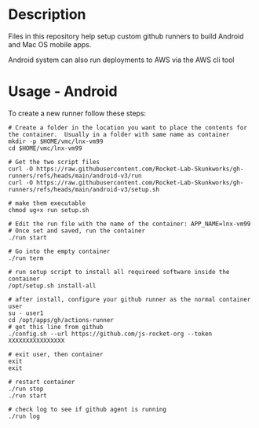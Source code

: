 # Description

Files in this repository help setup custom github runners to build Android and Mac OS mobile apps.

Android system can also run deployments to AWS via the AWS cli tool

# Usage - Android
To create a new runner follow these steps:
```
# Create a folder in the location you want to place the contents for the container.  Usually in a folder with same name as container
mkdir -p $HOME/vmc/lnx-vm99
cd $HOME/vmc/lnx-vm99

# Get the two script files
curl -O https://raw.githubusercontent.com/Rocket-Lab-Skunkworks/gh-runners/refs/heads/main/android-v3/run
curl -O https://raw.githubusercontent.com/Rocket-Lab-Skunkworks/gh-runners/refs/heads/main/android-v3/setup.sh

# make them executable
chmod ug+x run setup.sh

# Edit the run file with the name of the container: APP_NAME=lnx-vm99
# Once set and saved, run the container
./run start

# Go into the empty container
./run term

# run setup script to install all requireed software inside the container
/opt/setup.sh install-all

# after install, configure your github runner as the normal container user
su - user1
cd /opt/apps/gh/actions-runner
# get this line from github
./config.sh --url https://github.com/js-rocket-org --token XXXXXXXXXXXXXXXX

# exit user, then container
exit
exit

# restart container
./run stop
./run start

# check log to see if github agent is running
./run log

```



